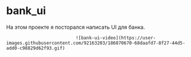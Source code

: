 # bank_ui

На этом проекте я посторался написать UI для банка.

                              ![bank-ui-video](https://user-images.githubusercontent.com/92163203/186870670-68daafd7-8f27-44d5-add0-c98829d62f93.gif)


